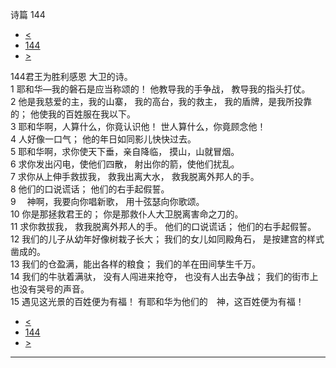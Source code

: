 ﻿





 诗篇 144




* [<](bible/PSA143.md)
* [144](bible/PSA.md)
* [>](bible/PSA145.md)



 
144君王为胜利感恩 大卫的诗。  
1 耶和华—我的磐石是应当称颂的！ 他教导我的手争战， 教导我的指头打仗。  
2 他是我慈爱的主，我的山寨， 我的高台，我的救主， 我的盾牌，是我所投靠的； 他使我的百姓服在我以下。     
3 耶和华啊，人算什么，你竟认识他！ 世人算什么，你竟顾念他！  
4 人好像一口气； 他的年日如同影儿快快过去。  
5 耶和华啊，求你使天下垂，亲自降临， 摸山，山就冒烟。  
6 求你发出闪电，使他们四散， 射出你的箭，使他们扰乱。  
7 求你从上伸手救拔我， 救我出离大水， 救我脱离外邦人的手。  
8 他们的口说谎话； 他们的右手起假誓。     
9 　神啊，我要向你唱新歌， 用十弦瑟向你歌颂。  
10 你是那拯救君王的； 你是那救仆人大卫脱离害命之刀的。  
11 求你救拔我， 救我脱离外邦人的手。 他们的口说谎话； 他们的右手起假誓。     
12 我们的儿子从幼年好像树栽子长大； 我们的女儿如同殿角石， 是按建宫的样式凿成的。  
13 我们的仓盈满，能出各样的粮食； 我们的羊在田间孳生千万。  
14 我们的牛驮着满驮， 没有人闯进来抢夺， 也没有人出去争战； 我们的街市上也没有哭号的声音。  
15 遇见这光景的百姓便为有福！ 有耶和华为他们的　神，这百姓便为有福！ 
* [<](bible/PSA143.md)
* [144](bible/PSA.md)
* [>](bible/PSA145.md)





---









